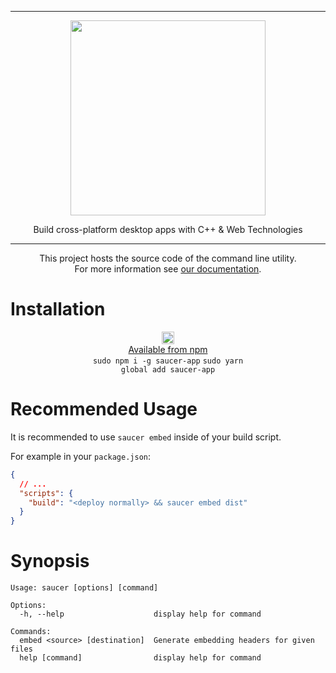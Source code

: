 <hr>

<div align="center"> 
    <img src="https://raw.githubusercontent.com/saucer/saucer.github.io/master/static/img/logo.png" height=312/>
</div>

<p align="center"> 
    Build cross-platform desktop apps with C++ & Web Technologies 
</p>

---

<div align="center"> 
    
This project hosts the source code of the command line utility.  
For more information see [our documentation](https://saucer.github.io/docs/getting-started/embedding).

</div> 


# Installation

<div align="center"> 

<img src="https://www.vectorlogo.zone/logos/npmjs/npmjs-ar21.svg" height=20/><br/>
[Available from npm](https://www.npmjs.com/package/saucer-app) <br/>
<code>sudo npm i -g saucer-app</code>
<code>sudo yarn global add saucer-app</code>

</div>

# Recommended Usage

It is recommended to use `saucer embed` inside of your build script.

For example in your `package.json`:

```json
{
  // ...
  "scripts": {
    "build": "<deploy normally> && saucer embed dist"
  }
}
```

# Synopsis

```
Usage: saucer [options] [command]

Options:
  -h, --help                    display help for command

Commands:
  embed <source> [destination]  Generate embedding headers for given files
  help [command]                display help for command
```
